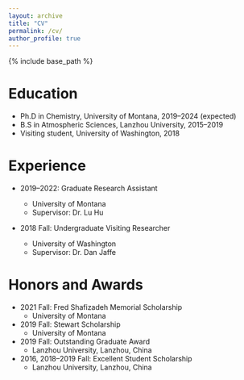 ```yaml
---
layout: archive
title: "CV"
permalink: /cv/
author_profile: true
---
```


{% include base_path %}

Education
======
* Ph.D in Chemistry, University of Montana, 2019–2024 (expected)
* B.S in Atmospheric Sciences, Lanzhou University, 2015–2019
* Visiting student, University of Washington, 2018

Experience
======
* 2019–2022: Graduate Research Assistant
  * University of Montana
  * Supervisor: Dr. Lu Hu

* 2018 Fall: Undergraduate Visiting Researcher
  * University of Washington
  * Supervisor: Dr. Dan Jaffe
  

Honors and Awards
======
* 2021 Fall: Fred Shafizadeh Memorial Scholarship
  * University of Montana
* 2019 Fall: Stewart Scholarship
  * University of Montana
* 2019 Fall: Outstanding Graduate Award
  * Lanzhou University, Lanzhou, China
* 2016, 2018–2019 Fall: Excellent Student Scholarship
  * Lanzhou University, Lanzhou, China
